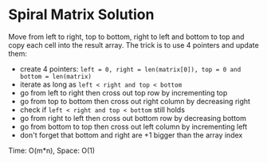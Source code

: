 # Spiral Matrix Solution

Move from left to right, top to bottom, right to left and bottom to top and copy each cell into the result array. The trick is to use 4 pointers and update them:

- create 4 pointers: `left = 0, right = len(matrix[0]), top = 0 and bottom = len(matrix)`
- iterate as long as `left < right and top < bottom`
- go from left to right then cross out top row by incrementing top
- go from top to bottom then cross out right column by decreasing right
- check if `left < right and top < bottom` still holds
- go from right to left then cross out bottom row by decreasing bottom
- go from bottom to top then cross out left column by incrementing left
- don't forget that bottom and right are +1 bigger than the array index

Time: O(m*n), Space: O(1)